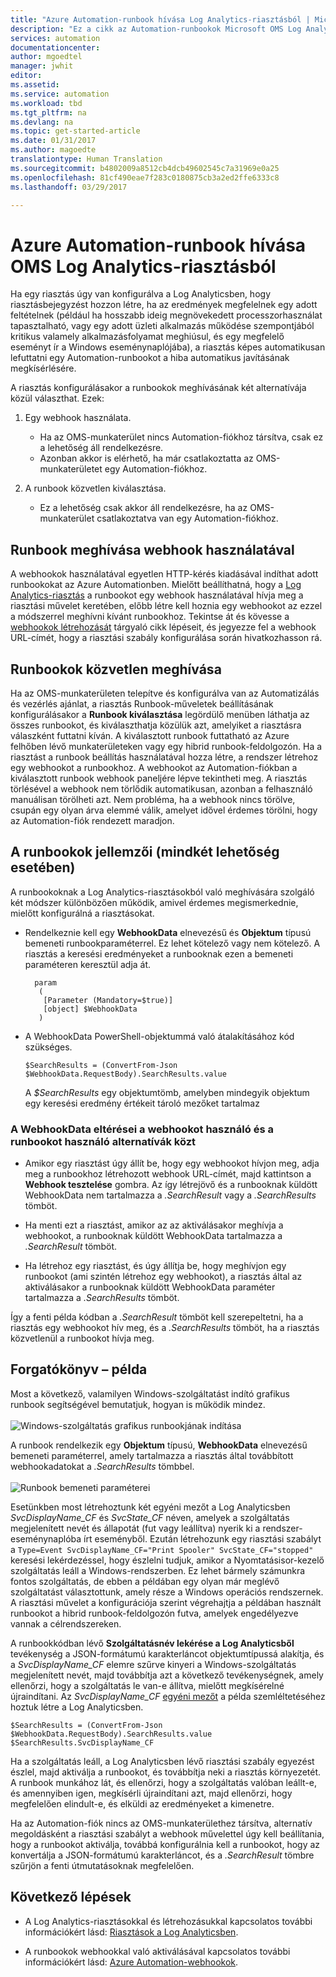 ```yaml
---
title: "Azure Automation-runbook hívása Log Analytics-riasztásból | Microsoft Docs"
description: "Ez a cikk az Automation-runbookok Microsoft OMS Log Analytics-riasztásokból való meghívásának áttekintését tartalmazza."
services: automation
documentationcenter: 
author: mgoedtel
manager: jwhit
editor: 
ms.assetid: 
ms.service: automation
ms.workload: tbd
ms.tgt_pltfrm: na
ms.devlang: na
ms.topic: get-started-article
ms.date: 01/31/2017
ms.author: magoedte
translationtype: Human Translation
ms.sourcegitcommit: b4802009a8512cb4dcb49602545c7a31969e0a25
ms.openlocfilehash: 81cf490eae7f283c0180875cb3a2ed2ffe6333c8
ms.lasthandoff: 03/29/2017

---
```


# <a name="calling-an-azure-automation-runbook-from-an-oms-log-analytics-alert"></a>Azure Automation-runbook hívása OMS Log Analytics-riasztásból

Ha egy riasztás úgy van konfigurálva a Log Analyticsben, hogy riasztásbejegyzést hozzon létre, ha az eredmények megfelelnek egy adott feltételnek (például ha hosszabb ideig megnövekedett processzorhasználat tapasztalható, vagy egy adott üzleti alkalmazás működése szempontjából kritikus valamely alkalmazásfolyamat meghiúsul, és egy megfelelő eseményt ír a Windows eseménynaplójába), a riasztás képes automatikusan lefuttatni egy Automation-runbookot a hiba automatikus javításának megkísérlésére.  

A riasztás konfigurálásakor a runbookok meghívásának két alternatívája közül választhat.  Ezek:

1. Egy webhook használata.
   * Ha az OMS-munkaterület nincs Automation-fiókhoz társítva, csak ez a lehetőség áll rendelkezésre.
   * Azonban akkor is elérhető, ha már csatlakoztatta az OMS-munkaterületet egy Automation-fiókhoz.  

2. A runbook közvetlen kiválasztása.
   * Ez a lehetőség csak akkor áll rendelkezésre, ha az OMS-munkaterület csatlakoztatva van egy Automation-fiókhoz.  

## <a name="calling-a-runbook-using-a-webhook"></a>Runbook meghívása webhook használatával

A webhookok használatával egyetlen HTTP-kérés kiadásával indíthat adott runbookokat az Azure Automationben.  Mielőtt beállíthatná, hogy a [Log Analytics-riasztás](../log-analytics/log-analytics-alerts.md#alert-rules) a runbookot egy webhook használatával hívja meg a riasztási művelet keretében, előbb létre kell hoznia egy webhookot az ezzel a módszerrel meghívni kívánt runbookhoz.  Tekintse át és kövesse a [webhookok létrehozását](automation-webhooks.md#creating-a-webhook) tárgyaló cikk lépéseit, és jegyezze fel a webhook URL-címét, hogy a riasztási szabály konfigurálása során hivatkozhasson rá.   

## <a name="calling-a-runbook-directly"></a>Runbookok közvetlen meghívása

Ha az OMS-munkaterületen telepítve és konfigurálva van az Automatizálás és vezérlés ajánlat, a riasztás Runbook-műveletek beállításának konfigurálásakor a **Runbook kiválasztása** legördülő menüben láthatja az összes runbookot, és kiválaszthatja közülük azt, amelyiket a riasztásra válaszként futtatni kíván.  A kiválasztott runbook futtatható az Azure felhőben lévő munkaterületeken vagy egy hibrid runbook-feldolgozón.  Ha a riasztást a runbook beállítás használatával hozza létre, a rendszer létrehoz egy webhookot a runbookhoz.  A webhookot az Automation-fiókban a kiválasztott runbook webhook paneljére lépve tekintheti meg.  A riasztás törlésével a webhook nem törlődik automatikusan, azonban a felhasználó manuálisan törölheti azt.  Nem probléma, ha a webhook nincs törölve, csupán egy olyan árva elemmé válik, amelyet idővel érdemes törölni, hogy az Automation-fiók rendezett maradjon.  

## <a name="characteristics-of-a-runbook-for-both-options"></a>A runbookok jellemzői (mindkét lehetőség esetében)

A runbookoknak a Log Analytics-riasztásokból való meghívására szolgáló két módszer különbözően működik, amivel érdemes megismerkednie, mielőtt konfigurálná a riasztásokat.  

* Rendelkeznie kell egy **WebhookData** elnevezésű és **Objektum** típusú bemeneti runbookparaméterrel.  Ez lehet kötelező vagy nem kötelező.  A riasztás a keresési eredményeket a runbooknak ezen a bemeneti paraméteren keresztül adja át.

        param  
         (  
          [Parameter (Mandatory=$true)]  
          [object] $WebhookData  
         )

*  A WebhookData PowerShell-objektummá való átalakításához kód szükséges.

    `$SearchResults = (ConvertFrom-Json $WebhookData.RequestBody).SearchResults.value`

    A *$SearchResults* egy objektumtömb, amelyben mindegyik objektum egy keresési eredmény értékeit tároló mezőket tartalmaz

### <a name="webhookdata-inconsistencies-between-the-webhook-option-and-runbook-option"></a>A WebhookData eltérései a webhookot használó és a runbookot használó alternatívák közt

* Amikor egy riasztást úgy állít be, hogy egy webhookot hívjon meg, adja meg a runbookhoz létrehozott webhook URL-címét, majd kattintson a **Webhook tesztelése** gombra.  Az így létrejövő és a runbooknak küldött WebhookData nem tartalmazza a *.SearchResult* vagy a *.SearchResults* tömböt.

*  Ha menti ezt a riasztást, amikor az az aktiválásakor meghívja a webhookot, a runbooknak küldött WebhookData tartalmazza a *.SearchResult* tömböt.
* Ha létrehoz egy riasztást, és úgy állítja be, hogy meghívjon egy runbookot (ami szintén létrehoz egy webhookot), a riasztás által az aktiválásakor a runbooknak küldött WebhookData paraméter tartalmazza a *.SearchResults* tömböt.

Így a fenti példa kódban a *.SearchResult* tömböt kell szerepeltetni, ha a riasztás egy webhookot hív meg, és a *.SearchResults* tömböt, ha a riasztás közvetlenül a runbookot hívja meg.

## <a name="example-walkthrough"></a>Forgatókönyv – példa

Most a következő, valamilyen Windows-szolgáltatást indító grafikus runbook segítségével bemutatjuk, hogyan is működik mindez.<br><br> ![Windows-szolgáltatás grafikus runbookjának indítása](media/automation-invoke-runbook-from-omsla-alert/automation-runbook-restartservice.png)<br>

A runbook rendelkezik egy **Objektum** típusú, **WebhookData** elnevezésű bemeneti paraméterrel, amely tartalmazza a riasztás által továbbított webhookadatokat a *.SearchResults* tömbbel.<br><br> ![Runbook bemeneti paraméterei](media/automation-invoke-runbook-from-omsla-alert/automation-runbook-restartservice-inputparameter.png)<br>

Esetünkben most létrehoztunk két egyéni mezőt a Log Analyticsben *SvcDisplayName_CF* és *SvcState_CF* néven, amelyek a szolgáltatás megjelenített nevét és állapotát (fut vagy leállítva) nyerik ki a rendszer-eseménynaplóba írt eseményből.  Ezután létrehozunk egy riasztási szabályt a `Type=Event SvcDisplayName_CF="Print Spooler" SvcState_CF="stopped"` keresési lekérdezéssel, hogy észlelni tudjuk, amikor a Nyomtatásisor-kezelő szolgáltatás leáll a Windows-rendszerben.  Ez lehet bármely számunkra fontos szolgáltatás, de ebben a példában egy olyan már meglévő szolgáltatást választottunk, amely része a Windows operációs rendszernek.  A riasztási művelet a konfigurációja szerint végrehajtja a példában használt runbookot a hibrid runbook-feldolgozón futva, amelyek engedélyezve vannak a célrendszereken.   

A runbookkódban lévő **Szolgáltatásnév lekérése a Log Analyticsből** tevékenység a JSON-formátumú karakterláncot objektumtípussá alakítja, és a *SvcDisplayName_CF* elemre szűrve kinyeri a Windows-szolgáltatás megjelenített nevét, majd továbbítja azt a következő tevékenységnek, amely ellenőrzi, hogy a szolgáltatás le van-e állítva, mielőtt megkísérelné újraindítani.  Az *SvcDisplayName_CF* [egyéni mezőt](../log-analytics/log-analytics-custom-fields.md) a példa szemléltetéséhez hoztuk létre a Log Analyticsben.

    $SearchResults = (ConvertFrom-Json $WebhookData.RequestBody).SearchResults.value
    $SearchResults.SvcDisplayName_CF  

Ha a szolgáltatás leáll, a Log Analyticsben lévő riasztási szabály egyezést észlel, majd aktiválja a runbookot, és továbbítja neki a riasztás környezetét. A runbook munkához lát, és ellenőrzi, hogy a szolgáltatás valóban leállt-e, és amennyiben igen, megkísérli újraindítani azt, majd ellenőrzi, hogy megfelelően elindult-e, és elküldi az eredményeket a kimenetre.     

Ha az Automation-fiók nincs az OMS-munkaterülethez társítva, alternatív megoldásként a riasztási szabályt a webhook művelettel úgy kell beállítania, hogy a runbookot aktiválja, továbbá konfigurálnia kell a runbookot, hogy az konvertálja a JSON-formátumú karakterláncot, és a *.SearchResult* tömbre szűrjön a fenti útmutatásoknak megfelelően.    

## <a name="next-steps"></a>Következő lépések

* A Log Analytics-riasztásokkal és létrehozásukkal kapcsolatos további információkért lásd: [Riasztások a Log Analyticsben](../log-analytics/log-analytics-alerts.md).

* A runbookok webhookkal való aktiválásával kapcsolatos további információkért lásd: [Azure Automation-webhookok](automation-webhooks.md).

